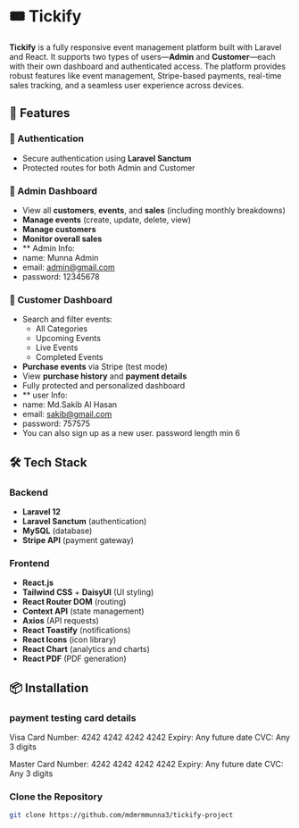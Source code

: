# 🎟️ Tickify

**Tickify** is a fully responsive event management platform built with Laravel and React. It supports two types of users—**Admin** and **Customer**—each with their own dashboard and authenticated access. The platform provides robust features like event management, Stripe-based payments, real-time sales tracking, and a seamless user experience across devices.

## 🚀 Features

### 🔐 Authentication
- Secure authentication using **Laravel Sanctum**
- Protected routes for both Admin and Customer

### 👤 Admin Dashboard
- View all **customers**, **events**, and **sales** (including monthly breakdowns)
- **Manage events** (create, update, delete, view)
- **Manage customers**
- **Monitor overall sales**
- ** Admin Info:
- name: Munna Admin
- email: admin@gmail.com
- password: 12345678

### 👥 Customer Dashboard
- Search and filter events:
  - All Categories
  - Upcoming Events
  - Live Events
  - Completed Events
- **Purchase events** via Stripe (test mode)
- View **purchase history** and **payment details**
- Fully protected and personalized dashboard
- ** user Info:
- name: Md.Sakib Al Hasan
- email: sakib@gmail.com
- password: 757575
- You can also sign up as a new user.
password length min 6
## 🛠️ Tech Stack

### Backend
- **Laravel 12**
- **Laravel Sanctum** (authentication)
- **MySQL** (database)
- **Stripe API** (payment gateway)

### Frontend
- **React.js**
- **Tailwind CSS** + **DaisyUI** (UI styling)
- **React Router DOM** (routing)
- **Context API** (state management)
- **Axios** (API requests)
- **React Toastify** (notifications)
- **React Icons** (icon library)
- **React Chart** (analytics and charts)
- **React PDF** (PDF generation)

## 📦 Installation
### payment testing card details 
Visa Card Number: 4242 4242 4242 4242
Expiry: Any future date
CVC: Any 3 digits

Master Card Number: 4242 4242 4242 4242
Expiry: Any future date
CVC: Any 3 digits


### Clone the Repository

```bash
git clone https://github.com/mdmrmmunna3/tickify-project

